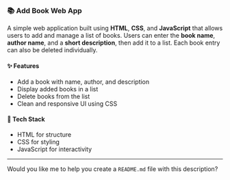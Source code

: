 
### 📚 Add Book Web App

A simple web application built using **HTML**, **CSS**, and **JavaScript** that allows users to add and manage a list of books. Users can enter the **book name**, **author name**, and a **short description**, then add it to a list. Each book entry can also be deleted individually.

#### ✨ Features

* Add a book with name, author, and description
* Display added books in a list
* Delete books from the list
* Clean and responsive UI using CSS

#### 🔧 Tech Stack

* HTML for structure
* CSS for styling
* JavaScript for interactivity

---

Would you like me to help you create a `README.md` file with this description?
